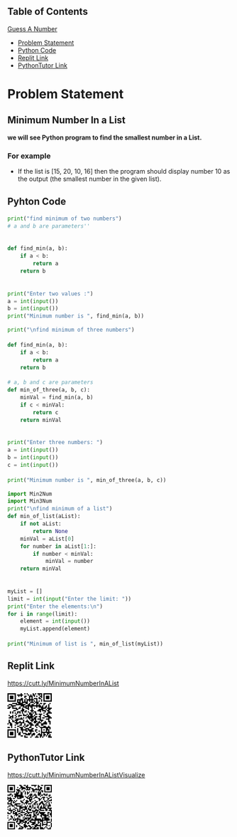 ## Table of Contents
[Guess A Number](https://github.com/Professor-Sathish/GE8151-UNIT-ILLUSTRATIVE-PROGRAMS/blob/master/MiNumInAList.md#Table-of-Contents)

- [Problem Statement](https://github.com/Professor-Sathish/GE8151-UNIT-ILLUSTRATIVE-PROGRAMS/blob/master/MinNumInAList.md#problem-statement)
- [Python Code](https://github.com/Professor-Sathish/GE8151-UNIT-ILLUSTRATIVE-PROGRAMS/blob/master/MinNumInAList.md#python-code)
- [Replit Link](https://github.com/Professor-Sathish/GE8151-UNIT-ILLUSTRATIVE-PROGRAMS/blob/master/MinNumInAList.md#replit-link)
- [PythonTutor Link](https://github.com/Professor-Sathish/GE8151-UNIT-ILLUSTRATIVE-PROGRAMS/blob/master/MinNumInAList.md#pythontutor-link)

# Problem Statement
## Minimum Number In a List
**we will see  Python program to find the smallest number in a List.**
### For example
- If the list is [15, 20, 10, 16] then the program should display number 10 as the output (the smallest number in the given list).

## Pyhton Code
~~~python
print("find minimum of two numbers")
# a and b are parameters''


def find_min(a, b):
    if a < b:
        return a
    return b


print("Enter two values :")
a = int(input())
b = int(input())
print("Minimum number is ", find_min(a, b))
~~~

~~~python
print("\nfind minimum of three numbers")

def find_min(a, b):
    if a < b:
        return a
    return b

# a, b and c are parameters
def min_of_three(a, b, c):
    minVal = find_min(a, b)
    if c < minVal:
        return c
    return minVal


print("Enter three numbers: ")
a = int(input())
b = int(input())
c = int(input())

print("Minimum number is ", min_of_three(a, b, c))
~~~


~~~python
import Min2Num
import Min3Num
print("\nfind minimum of a list")
def min_of_list(aList):
    if not aList:
        return None
    minVal = aList[0]
    for number in aList[1:]:
        if number < minVal:
            minVal = number
    return minVal


myList = []
limit = int(input("Enter the limit: "))
print("Enter the elements:\n")
for i in range(limit):
    element = int(input())
    myList.append(element)

print("Minimum of list is ", min_of_list(myList))
~~~

## Replit Link
https://cutt.ly/MinimumNumberInAList

<img src="./img/MinNumRepl.png" style="width:100px;"/>


## PythonTutor Link

https://cutt.ly/MinimumNumberInAListVisualize

<img src="./img/MinNumInAListVisual.png" style="width:100px;"/>
